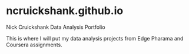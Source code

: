 # ncruickshank.github.io
Nick Cruickshank Data Analysis Portfolio

This is where I will put my data analysis projects from Edge Pharama and Coursera assignments.
